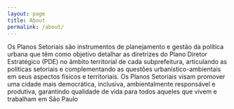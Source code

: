 ```yaml
---
layout: page
title: About
permalink: /about/
---
```


Os Planos Setoriais são instrumentos de planejamento e gestão da política urbana que têm como objetivo detalhar as diretrizes do Plano Diretor Estratégico (PDE) no âmbito territorial de cada subprefeitura, articulando as políticas setoriais e complementando as questões urbanístico-ambientais em seus aspectos físicos e territoriais. Os Planos Setoriais visam promover uma cidade mais democrática, inclusiva, ambientalmente responsável e produtiva, garantindo qualidade de vida para todos aqueles que vivem e trabalham em São Paulo
